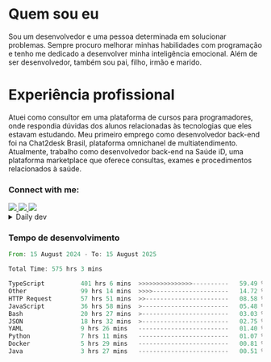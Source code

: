 # Quem sou eu
Sou um desenvolvedor e uma pessoa determinada em solucionar problemas. Sempre procuro melhorar minhas habilidades com programação e tenho me dedicado a desenvolver minha inteligência emocional. Além de ser desenvolvedor, também sou pai, filho, irmão e marido.

# Experiência profissional
Atuei como consultor em uma plataforma de cursos para programadores, onde respondia dúvidas dos alunos relacionadas às tecnologias que eles estavam estudando.
Meu primeiro emprego como desenvolvedor back-end foi na Chat2desk Brasil, plataforma omnichanel de multiatendimento.
Atualmente, trabalho como desenvolvedor back-end na Saúde iD, uma plataforma marketplace que oferece consultas, exames e procedimentos relacionados à saúde.

### Connect with me:
<a href="https://www.linkedin.com/in/theusmoreira" target="_blank" >
<img src="https://img.shields.io/badge/linkedin-%230077B5.svg?&style=for-the-badge&logo=linkedin&logoColor=white ">
</a>
<a href="https://www.instagram.com/matheus.s.moreira/" target="_blank">
<img src="https://img.shields.io/badge/instagram-%23E4405F.svg?&style=for-the-badge&logo=instagram&logoColor=white">
</a>
<a href="mailto:matheussm301@gmail.com"  target="_blank">
<img src="https://img.shields.io/badge/gmail-%23E4405F.svg?&style=for-the-badge&logo=gmail&logoColor=white">
</a>


<details>
  <summary>Daily dev </summary>
<p>
  <a href="https://app.daily.dev/matheussantos"><img src="https://github.com/matheus-santos-moreira/matheus-santos-moreira/blob/master/devcard.svg" width="200" alt="Matheus Santos's Dev Card"/></a>
 </p>
</details>

<h3>Tempo de desenvolvimento</h3>

<!--START_SECTION:waka-->

```rust
From: 15 August 2024 - To: 15 August 2025

Total Time: 575 hrs 3 mins

TypeScript          401 hrs 6 mins  >>>>>>>>>>>>>>>----------   59.49 %
Other               99 hrs 14 mins  >>>>---------------------   14.72 %
HTTP Request        57 hrs 51 mins  >>-----------------------   08.58 %
JavaScript          36 hrs 58 mins  >------------------------   05.48 %
Bash                20 hrs 27 mins  >------------------------   03.03 %
JSON                18 hrs 32 mins  >------------------------   02.75 %
YAML                9 hrs 26 mins   -------------------------   01.40 %
Python              7 hrs 11 mins   -------------------------   01.07 %
Docker              5 hrs 29 mins   -------------------------   00.81 %
Java                3 hrs 27 mins   -------------------------   00.51 %
```

<!--END_SECTION:waka-->
